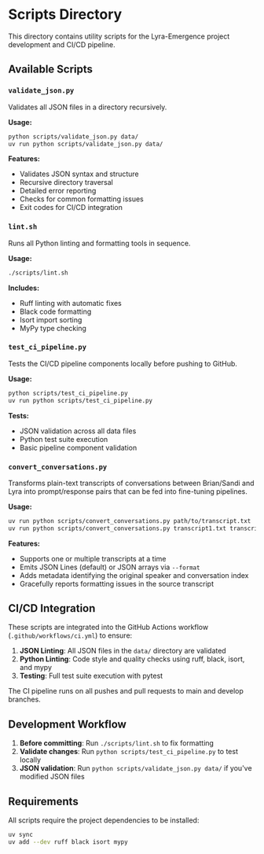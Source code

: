 # Scripts Directory

This directory contains utility scripts for the Lyra-Emergence project development and CI/CD pipeline.

## Available Scripts

### `validate_json.py`
Validates all JSON files in a directory recursively.

**Usage:**
```bash
python scripts/validate_json.py data/
uv run python scripts/validate_json.py data/
```

**Features:**
- Validates JSON syntax and structure
- Recursive directory traversal
- Detailed error reporting
- Checks for common formatting issues
- Exit codes for CI/CD integration

### `lint.sh`
Runs all Python linting and formatting tools in sequence.

**Usage:**
```bash
./scripts/lint.sh
```

**Includes:**
- Ruff linting with automatic fixes
- Black code formatting
- Isort import sorting
- MyPy type checking

### `test_ci_pipeline.py`
Tests the CI/CD pipeline components locally before pushing to GitHub.

**Usage:**
```bash
python scripts/test_ci_pipeline.py
uv run python scripts/test_ci_pipeline.py
```

**Tests:**
- JSON validation across all data files
- Python test suite execution
- Basic pipeline component validation

### `convert_conversations.py`
Transforms plain-text transcripts of conversations between Brian/Sandi and Lyra
into prompt/response pairs that can be fed into fine-tuning pipelines.

**Usage:**
```bash
uv run python scripts/convert_conversations.py path/to/transcript.txt
uv run python scripts/convert_conversations.py transcript1.txt transcript2.txt -o output.jsonl
```

**Features:**
- Supports one or multiple transcripts at a time
- Emits JSON Lines (default) or JSON arrays via `--format`
- Adds metadata identifying the original speaker and conversation index
- Gracefully reports formatting issues in the source transcript

## CI/CD Integration

These scripts are integrated into the GitHub Actions workflow (`.github/workflows/ci.yml`) to ensure:

1. **JSON Linting**: All JSON files in the `data/` directory are validated
2. **Python Linting**: Code style and quality checks using ruff, black, isort, and mypy
3. **Testing**: Full test suite execution with pytest

The CI pipeline runs on all pushes and pull requests to main and develop branches.

## Development Workflow

1. **Before committing**: Run `./scripts/lint.sh` to fix formatting
2. **Validate changes**: Run `python scripts/test_ci_pipeline.py` to test locally
3. **JSON validation**: Run `python scripts/validate_json.py data/` if you've modified JSON files

## Requirements

All scripts require the project dependencies to be installed:

```bash
uv sync
uv add --dev ruff black isort mypy
```